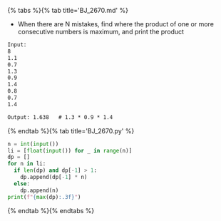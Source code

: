 {% tabs %}{% tab title='BJ_2670.md' %}

* When there are N mistakes, find where the product of one or more consecutive numbers is maximum, and print the product

```txt
Input:
8
1.1
0.7
1.3
0.9
1.4
0.8
0.7
1.4

Output: 1.638   # 1.3 * 0.9 * 1.4
```

{% endtab %}{% tab title='BJ_2670.py' %}

```py
n = int(input())
li = [float(input()) for _ in range(n)]
dp = []
for n in li:
  if len(dp) and dp[-1] > 1:
    dp.append(dp[-1] * n)
  else:
    dp.append(n)
print(f"{max(dp):.3f}")
```

{% endtab %}{% endtabs %}
